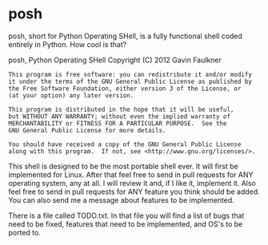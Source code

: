 posh
====

posh, short for Python Operating SHell, is a fully functional shell coded entirely in Python. How cool is that?

 posh, Python Operating SHell
    Copyright (C) 2012  Gavin Faulkner

    This program is free software: you can redistribute it and/or modify
    it under the terms of the GNU General Public License as published by
    the Free Software Foundation, either version 3 of the License, or
    (at your option) any later version.

    This program is distributed in the hope that it will be useful,
    but WITHOUT ANY WARRANTY; without even the implied warranty of
    MERCHANTABILITY or FITNESS FOR A PARTICULAR PURPOSE.  See the
    GNU General Public License for more details.

    You should have received a copy of the GNU General Public License
    along with this program.  If not, see <http://www.gnu.org/licenses/>.

This shell is designed to be the most portable shell ever. It will first be implemented for Linux. After that feel free to send in pull requests for ANY operating system, any at all. I will review it and, if I like it, implement it. Also feel free to send in pull requests for ANY feature you think should be added. You can also send me a message about features to be implemented.

There is a file called TODO.txt. In that file you will find a list of bugs that need to be fixed, features that need to be implemented, and OS's to be ported to.
